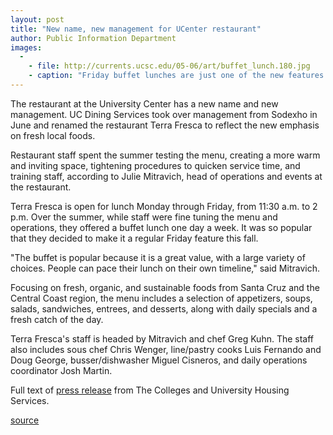 ```yaml
---
layout: post
title: "New name, new management for UCenter restaurant"
author: Public Information Department
images:
  -
    - file: http://currents.ucsc.edu/05-06/art/buffet_lunch.180.jpg
    - caption: "Friday buffet lunches are just one of the new features at Terra Fresca. Photo: Chris Banks"
---
```


The restaurant at the University Center has a new name and new management. UC Dining Services took over management from Sodexho in June and renamed the restaurant Terra Fresca to reflect the new emphasis on fresh local foods.

Restaurant staff spent the summer testing the menu, creating a more warm and inviting space, tightening procedures to quicken service time, and training staff, according to Julie Mitravich, head of operations and events at the restaurant.

Terra Fresca is open for lunch Monday through Friday, from 11:30 a.m. to 2 p.m. Over the summer, while staff were fine tuning the menu and operations, they offered a buffet lunch one day a week. It was so popular that they decided to make it a regular Friday feature this fall.

"The buffet is popular because it is a great value, with a large variety of choices. People can pace their lunch on their own timeline," said Mitravich.

Focusing on fresh, organic, and sustainable foods from Santa Cruz and the Central Coast region, the menu includes a selection of appetizers, soups, salads, sandwiches, entrees, and desserts, along with daily specials and a fresh catch of the day.

Terra Fresca's staff is headed by Mitravich and chef Greg Kuhn. The staff also includes sous chef Chris Wenger, line/pastry cooks Luis Fernando and Doug George, busser/dishwasher Miguel Cisneros, and daily operations coordinator Josh Martin.

Full text of [press release][1] from The Colleges and University Housing Services.

[1]: http://www2.ucsc.edu/cuhsadmin/cuhs/OOP/press_releases/Terra-Fresca-09-12-05.pdf

[source](http://www1.ucsc.edu/currents/05-06/09-19/brief-terra_fresca.asp "Permalink to brief-terra_fresca")
